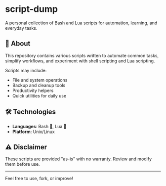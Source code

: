 # script-dump

A personal collection of Bash and Lua scripts for automation, learning, and everyday tasks.

## 📁 About

This repository contains various scripts written to automate common tasks, simplify workflows, and experiment with shell scripting and Lua scripting.

Scripts may include:
- File and system operations
- Backup and cleanup tools
- Productivity helpers
- Quick utilities for daily use

## 🛠️ Technologies

- **Languages**: Bash 🐚, Lua 🐉  
- **Platform**: Unix/Linux

## ⚠️ Disclaimer

These scripts are provided "as-is" with no warranty. Review and modify them before use.

---

Feel free to use, fork, or improve!

